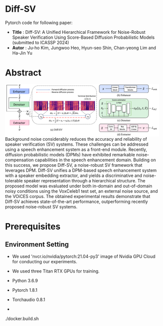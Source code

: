 # Diff-SV

Pytorch code for following paper:

* **Title** : Diff-SV: A Unified Hierarchical Framework for Noise-Robust Speaker Verification Using Score-Based Diffusion Probabilistic Models (submitted to ICASSP 2024)
* **Autor** : Ju-ho Kim, Jungwoo Heo, Hyun-seo Shin, Chan-yeong Lim and Ha-Jin Yu


# Abstract
<img align="middle" width="2000" src="https://github.com/wngh1187/Diff-SV/blob/main/fig1_6.png">
Background noise considerably reduces the accuracy and reliability of speaker verification (SV) systems. 
These challenges can be addressed using a speech enhancement system as a front-end module. 
Recently, diffusion probabilistic models (DPMs) have exhibited remarkable noise-compensation capabilities in the speech enhancement domain. 
Building on this success, we propose Diff-SV, a noise-robust SV framework that leverages DPM. 
Diff-SV unifies a DPM-based speech enhancement system with a speaker embedding extractor, and yields a discriminative and noise-tolerable speaker representation through a hierarchical structure. 
The proposed model was evaluated under both in-domain and out-of-domain noisy conditions using the VoxCeleb1 test set, an external noise source, and the VOiCES corpus. 
The obtained experimental results demonstrate that Diff-SV achieves state-of-the-art performance, outperforming recently proposed noise-robust SV systems. 

# Prerequisites

## Environment Setting
* We used 'nvcr.io/nvidia/pytorch:21.04-py3' image of Nvidia GPU Cloud for conducting our experiments. 
* We used three Titan RTX GPUs for training. 
* Python 3.6.9
* Pytorch 1.8.1
* Torchaudio 0.8.1

* ```
./docker.build.sh
```
